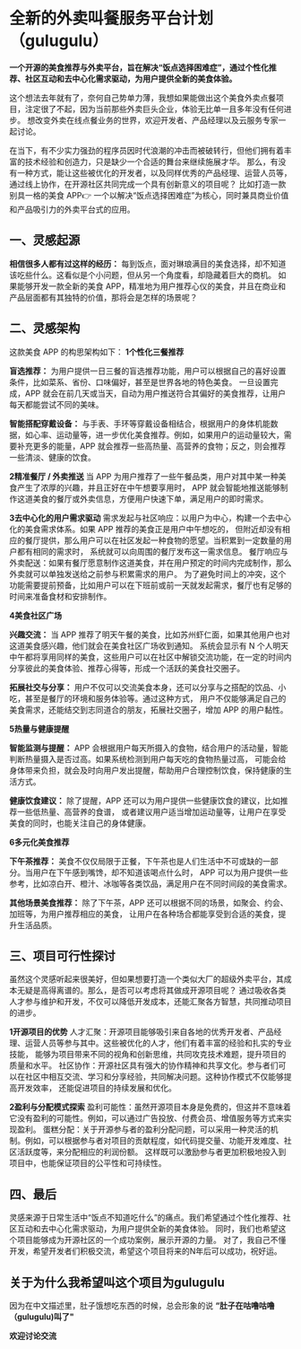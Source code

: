 # 全新的外卖叫餐服务平台计划（gulugulu）
**一个开源的美食推荐与外卖平台，旨在解决“饭点选择困难症”，通过个性化推荐、社区互动和去中心化需求驱动，为用户提供全新的美食体验。**

这个想法去年就有了，奈何自己势单力薄，我想如果能做出这个美食外卖点餐项目，注定很了不起，因为当前那些外卖巨头企业，体验无比单一且多年没有任何进步。
想改变外卖在线点餐业务的世界，欢迎开发者、产品经理以及云服务专家一起讨论。

在当下，有不少实力强劲的程序员因时代浪潮的冲击而被破转行，但他们拥有着丰富的技术经验和创造力，只是缺少一个合适的舞台来继续施展才华。
那么，有没有一种方式，能让这些被优化的开发者，以及同样优秀的产品经理、运营人员等，通过线上协作，在开源社区共同完成一个具有创新意义的项目呢？
比如打造一款别具一格的美食 APP👉 一个以解决“饭点选择困难症”为核心，同时兼具商业价值和产品吸引力的外卖平台式的应用。

## 一、灵感起源

**相信很多人都有过这样的经历：** 
每到饭点，面对琳琅满目的美食选择，却不知道该吃些什么。这看似是个小问题，但从另一个角度看，却隐藏着巨大的商机。
如果能够开发一款全新的美食 APP，精准地为用户推荐心仪的美食，并且在商业和产品层面都有其独特的价值，那将会是怎样的场景呢？

## 二、灵感架构
这款美食 APP 的构思架构如下：
**1个性化三餐推荐**

**盲选推荐：** 
为用户提供一日三餐的盲选推荐功能，用户可以根据自己的喜好设置条件，比如菜系、省份、口味偏好，甚至是世界各地的特色美食。
一旦设置完成，APP 就会在前几天或当天，自动为用户推送符合其偏好的美食推荐，让用户每天都能尝试不同的美味。

**智能搭配穿戴设备：**
与手表、手环等穿戴设备相结合，根据用户的身体机能数据，如心率、运动量等，进一步优化美食推荐。例如，如果用户的运动量较大，需要补充更多的能量，APP 就会推荐一些高热量、高营养的食物；反之，则会推荐一些清淡、健康的饮食。

**2精准餐厅 / 外卖推送**
当 APP 为用户推荐了一些午餐品类，用户对其中某一种美食产生了浓厚的兴趣，并且正好在中午想要享用时，
APP 就会智能地推送能够制作这道美食的餐厅或外卖信息，方便用户快速下单，满足用户的即时需求。

**3去中心化的用户需求驱动**
需求发起与社区响应：以用户为中心，构建一个去中心化的美食需求体系。如果 APP 推荐的美食正是用户中午想吃的，
但附近却没有相应的餐厅提供，那么用户可以在社区发起一种食物的愿望。当积累到一定数量的用户都有相同的需求时，
系统就可以向周围的餐厅发布这一需求信息。
餐厅响应与外卖配送：如果有餐厅愿意制作这道美食，并在用户预定的时间内完成制作，那么外卖就可以单独发送给之前参与积累需求的用户。
为了避免时间上的冲突，这个功能需要提前预备，比如用户可以在下班前或前一天就发起需求，餐厅也有足够的时间来准备食材和安排制作。

**4美食社区广场**

**兴趣交流：** 
当 APP 推荐了明天午餐的美食，比如苏州虾仁面，如果其他用户也对这道美食感兴趣，他们就会在美食社区广场收到通知。
系统会显示有 N 个人明天中午都将享用同样的美食，这些用户可以在社区中解锁交流功能，在一定的时间内分享彼此的美食体验、推荐心得等，形成一个活跃的美食社交圈子。

**拓展社交与分享：** 
用户不仅可以交流美食本身，还可以分享与之搭配的饮品、小吃，甚至是餐厅的环境和服务体验等。通过这种方式，
用户不仅能够满足自己的美食需求，还能结交到志同道合的朋友，拓展社交圈子，增加 APP 的用户黏性。

**5热量与健康提醒**

**智能监测与提醒：** 
APP 会根据用户每天所摄入的食物，结合用户的活动量，智能判断热量摄入是否过高。如果系统检测到用户每天吃的食物热量过高，
可能会给身体带来负担，就会及时向用户发出提醒，帮助用户合理控制饮食，保持健康的生活方式。

**健康饮食建议：** 
除了提醒，APP 还可以为用户提供一些健康饮食的建议，比如推荐一些低热量、高营养的食谱，
或者建议用户适当增加运动量等，让用户在享受美食的同时，也能关注自己的身体健康。

**6多元化美食推荐**

**下午茶推荐：** 
美食不仅仅局限于正餐，下午茶也是人们生活中不可或缺的一部分。当用户在下午感到嘴馋，却不知道该喝点什么时，
APP 可以为用户提供一些参考，比如凉白开、橙汁、冰咖等各类饮品，满足用户在不同时间段的美食需求。

**其他场景美食推荐：** 
除了下午茶，APP 还可以根据不同的场景，如聚会、约会、加班等，为用户推荐相应的美食，
让用户在各种场合都能享受到合适的美食，提升生活品质。


## 三、项目可行性探讨
虽然这个灵感听起来很美好，但如果想要打造一个类似大厂的超级外卖平台，其成本无疑是高得离谱的。那么，是否可以考虑将其做成开源项目呢？
通过吸收各类人才参与维护和开发，不仅可以降低开发成本，还能汇聚各方智慧，共同推动项目的进步。

**1开源项目的优势**
人才汇聚：开源项目能够吸引来自各地的优秀开发者、产品经理、运营人员等参与其中。这些被优化的人才，他们有着丰富的经验和扎实的专业技能，
能够为项目带来不同的视角和创新思维，共同攻克技术难题，提升项目的质量和水平。
社区协作：开源社区具有强大的协作精神和共享文化。参与者们可以在社区中相互交流、学习和分享经验，共同解决问题。这种协作模式不仅能够提高开发效率，
还能促进项目的持续发展和优化。

**2盈利与分配模式探索**
盈利可能性：虽然开源项目本身是免费的，但这并不意味着它没有盈利的可能性。例如，可以通过广告投放、付费会员、增值服务等方式来实现盈利。
蛋糕分配：关于开源参与者的盈利分配问题，可以采用一种灵活的机制。例如，可以根据参与者对项目的贡献程度，如代码提交量、功能开发难度、社区活跃度等，来分配相应的利润份额。
这样既可以激励参与者更加积极地投入到项目中，也能保证项目的公平性和可持续性。

## 四、最后

灵感来源于日常生活中“饭点不知道吃什么”的痛点。我们希望通过个性化推荐、社区互动和去中心化需求驱动，为用户提供全新的美食体验。
同时，我们也希望这个项目能够成为开源社区的一个成功案例，展示开源的力量。
对了，我自己不懂开发，希望开发者们积极交流，希望这个项目将来的N年后可以成功，祝好运。

## 关于为什么我希望叫这个项目为gulugulu
因为在中文描述里，肚子饿想吃东西的时候，总会形象的说 **“肚子在咕噜咕噜（gulugulu)叫了"**

**欢迎讨论交流**



